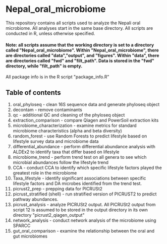 # Nepal_oral_microbiome
This repository contains all scripts used to analyze the Nepali oral microbiome. All analyses start in the same base directory. All scripts are conducted in R, unless otherwise specified. 

#### Note: all scripts assume that the working directory is set to a directory called "Nepal_oral_microbiome". Within "Nepal_oral_microbiome", there are directories called "data","output", and "figures". Within "data", there are directories called "fwd" and "filt_path". Data is stored in the "fwd" directory, while "filt_path" is empty.

All package info is in the R script "package_info.R"

## Table of contents
1. oral_phyloseq - clean 16S sequence data and generate phyloseq object
2. decontam - remove contaminants
3. qc - additional QC and cleaning of the phyloseq object
4. extraction_comparison - compare Qiagen and PowerSoil extraction kits
5. microbiome_characterization - examine metrics for standard microbiome characteristics (alpha and beta diversity)
6. random_forest - use Random Forests to predict lifestyle based on lifestyle survey data and microbiome data
7. differential_abundance - perform differential abundance analysis with ALDEx2 to identify taxa that differ based on lifestyle
8. microbiome_trend - perform trend test on all genera to see which microbial abundances follow the lifestyle trend
9. CCA - conduct CCA to identify which specific lifestyle factors played the greatest role in the microbiome
10. Taxa_lifestyle - identify significant associations between specific lifestyle factors and DA microbes identified from the trend test.
11. picrust2_prep - prepping data for PICRUSt2
12. picrust_stratified (shell) - run stratified version of PICRUST2 to predict pathway abundances.
13. picrust_analysis - analyze PICRUSt2 output. All PICRUSt2 output from script 12 is assumed to be stored in the output directory in its own directory "picrust2_qiagen_output"
14. network_analysis - conduct network analysis of the microbiome using SPARCC
15. gut_oral_comparison - examine the relationship between the oral and gut microbiomes